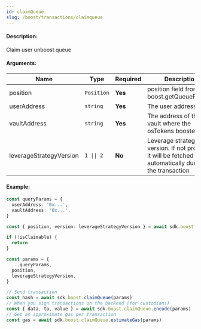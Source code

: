 ```yaml
---
id: claimQueue
slug: /boost/transactions/claimqueue
---
```


#### Description:

Claim user unboost queue

#### Arguments:

| Name                    | Type       | Required | Description                                                                                         |
|-------------------------|------------|----------|-----------------------------------------------------------------------------------------------------|
| position                | `Position` | **Yes**  | position field from boost.getQueuePosition                                                          |
| userAddress             | `string`   | **Yes**  | The user address                                                                                    |
| vaultAddress            | `string`   | **Yes**  | The address of the vault where the osTokens boosted                                                 |
| leverageStrategyVersion | `1 \|\| 2` | **No**   | Leverage strategy version. If not provided, it will be fetched automatically during the transaction |

#### Example:

```ts
const queryParams = {
  userAddress: '0x...',
  vaultAddress: '0x...',
}

const { position, version: leverageStrategyVersion } = await sdk.boost.getQueuePosition(queryParams)

if (!isClaimable) {
  return
}

const params = {
  ...queryParams,
  position,
  leverageStrategyVersion,
}

// Send transaction
const hash = await sdk.boost.claimQueue(params)
// When you sign transactions on the backend (for custodians)
const { data, to, value } = await sdk.boost.claimQueue.encode(params)
// Get an approximate gas per transaction
const gas = await sdk.boost.claimQueue.estimateGas(params)
```
